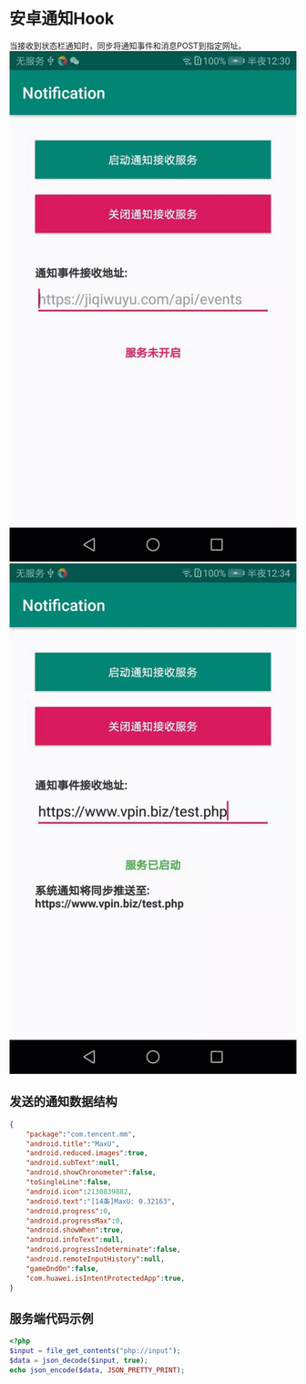 安卓通知Hook
==========
当接收到状态栏通知时，同步将通知事件和消息POST到指定网址。
![截图](screen/001.jpg)
![截图](screen/002.jpg)

## 发送的通知数据结构

```json
{
    "package":"com.tencent.mm",
    "android.title":"MaxU",
    "android.reduced.images":true,
    "android.subText":null,
    "android.showChronometer":false,
    "toSingleLine":false,
    "android.icon":2130839882,
    "android.text":"[14条]MaxU: 0.32163",
    "android.progress":0,
    "android.progressMax":0,
    "android.showWhen":true,
    "android.infoText":null,
    "android.progressIndeterminate":false,
    "android.remoteInputHistory":null,
    "gameDndOn":false,
    "com.huawei.isIntentProtectedApp":true,
}
```

## 服务端代码示例

```php
<?php
$input = file_get_contents("php://input");
$data = json_decode($input, true);
echo json_encode($data, JSON_PRETTY_PRINT);

```
